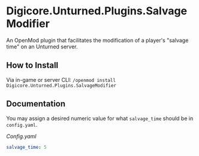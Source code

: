 # Digicore.Unturned.Plugins.SalvageModifier
An OpenMod plugin that facilitates the modification of a player's "salvage time" on an Unturned server.

## How to Install
Via in-game or server CLI: `/openmod install Digicore.Unturned.Plugins.SalvageModifier`

## Documentation
You may assign a desired numeric value for what `salvage_time` should be in `config.yaml`.

*Config.yaml*
```yaml
salvage_time: 5
```

